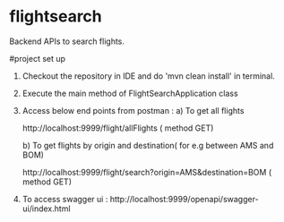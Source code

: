 # flightsearch
Backend APIs to search flights.

#project set up
1) Checkout the repository in IDE and do 'mvn clean install' in terminal.
2) Execute the main method of FlightSearchApplication class
3) Access below end points from postman :
   a) To get all flights
   
      http://localhost:9999/flight/allFlights ( method GET)
      
   b) To get flights by origin and destination( for e.g between AMS and BOM)  
   
      http://localhost:9999/flight/search?origin=AMS&destination=BOM  ( method GET)
      
4) To access swagger ui : http://localhost:9999/openapi/swagger-ui/index.html
